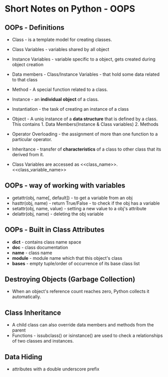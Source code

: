 # Short Notes on Python - OOPS


## OOPs - Definitions

* Class - is a template model for creating classes.
* Class Variables - variables shared by all object
* Instance Variables - variable specific to a object, gets created during object creation
* Data members - Class/Instance Variables - that hold some data related to that class
* Method - A special function related to a class.
* Instance - an **individual object** of a class.
* Instantiation - the task of creating an instance of a class
* Object - A uniq instance of a **data structure** that is defined by a class. This contains 1. Data Members(Instance & Class variables) 2. Methods

* Operator Overloading - the assignment of more than one function to a particular operator.

* Inheritance - transfer of **characteristics** of a class to other class that its derived from it.

* Class Variables are accessed as <<class_name>>.<<class_variable_name>>

## OOPs - way of working with variables

* getattr(obj, name[, default]) - to get a variable from an obj
* hasttr(obj, name) 		- return True/False - to check if the obj has a variable
* setattr(obj, name, value) 	- setting a new value to a obj's attribute
* delattr(obj, name)		- deleting the obj variable



## OOPs - Built in Class Attributes

* __dict__ 	- contains class name space
* __doc__ 	- class documentation
* __name__ 	- class name
* __module__	- module name which that this object's class
* __bases__	- empty tuple/order of occurrence of its base class list


## Destroying Objects (Garbage Collection)

* When an object's reference count reaches zero, Python collects it automatically.


## Class Inheritance

* A child class can also override data members and methods from the parent
* Functions - issubclass() or isinstance() are used to check a relationships of two classes and instances.

## Data Hiding

* attributes with a double underscore prefix
